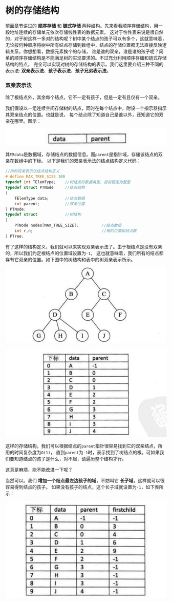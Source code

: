 树的存储结构
============================================================
前面章节讲过的 **顺序存储** 和 **链式存储** 两种结构。先来看看顺序存储结构，用一段地址连续的存储单元依次存储线性表的数据元素。
这对于性性表来说是很自然的，对于树这样一多对的结构呢？树中某个结点的孩子可以有多个，这就意味着，
无论按何种顺序将树中所有结点存储到数组中，结点的存储位置都无法直接反映逻辑关系，你想想看，数据元素挨个的存储，
谁是谁的双亲，谁是谁的孩子呢？简单的顺序存储结构是不能满足树的实现要求的。不过充分利用顺序存储和链式存储结构的特点，
完全可以实现对树的存储结构的表示。我们这里要介绍三种不同的表示法: **双亲表示法**、**孩子表示法**、**孩子兄弟表示法**。

### 双亲表示法
除了根结点外，其余每个结点，它不一定有孩子，但是一定有且仅有一个双亲。

我们假设以一组连续空间存储树的结点，同时在每个结点中，附设一个指示器指示其双亲结点的位置。也就是说，
每个结点除了知道自己是谁以外，还知道它的双亲在哪里。图示：

![6-4-1](../img/6-4-1.png)

其中`data`是数据域，存储结点的数据信息。而`parent`是指针域，存储该结点的双亲在数组中的下标。
以下是我们的双亲表示法的结点结构定义代码：
```c
//树的双亲表示法结点结构定义
# define MAX_TREE_SIZE 100
typedef int TElemType;    //树结点的数据类型，目前暂定为整型
typedef struct PTNode     //结点结构
{
    TElemType data;       //结点数据
    int parent;           //双亲位置
} PTNode;
typedef struct            //树结构
{
    PTNode nodes[MAX_TREE_SIZE];          //结点数组
    int r,n;                              //根的位置和结点数
} PTree;
```
有了这样的结构定义，我们就可以来实现双亲表示法了。由于根结点是没有双亲的，所以我们约定根结点的位置域设置为`-1`，
这也就意味着，我们所有的结点都存有它双亲的位置。如下图中的树结构和表中的树双亲表示所示。

![图6-4-1](../img/图6-4-1.png)

![表6-4-2](../img/表6-4-2.png)

这样的存储结构，我们可以根据结点的`parent`指针很容易找到它的双亲结点，所用的时间复杂度为`O(1)`，
直到`parent`为`-1`时，表示找到了树结点的根。可如果我们要知道结点的孩子是什么，对不起，请遍历整个结构才行。

这真是麻烦，能不能改进一下呢？

当然可以。我们 **增加一个结点最左边孩子的域**，不妨叫它 **长子域**，这样就可以很容易得到结点的孩子。
如果没有孩子的结点，这个长子域就设置为`-1`，如下表所示：

![表6-4-3](../img/表6-4-3.png)
